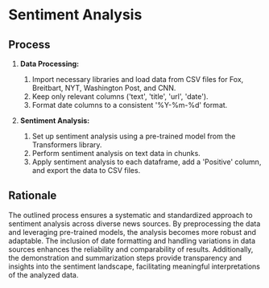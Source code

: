 # Sentiment Analysis 

## Process

1. **Data Processing:**
   1. Import necessary libraries and load data from CSV files for Fox, Breitbart, NYT, Washington Post, and CNN.
   2. Keep only relevant columns ('text', 'title', 'url', 'date').
   3. Format date columns to a consistent '%Y-%m-%d' format.

2. **Sentiment Analysis:**
   1. Set up sentiment analysis using a pre-trained model from the Transformers library.
   2. Perform sentiment analysis on text data in chunks.
   3. Apply sentiment analysis to each dataframe, add a 'Positive' column, and export the data to CSV files.
  
## Rationale

The outlined process ensures a systematic and standardized approach to sentiment analysis across diverse news sources. By preprocessing the data and leveraging pre-trained models, the analysis becomes more robust and adaptable. The inclusion of date formatting and handling variations in data sources enhances the reliability and comparability of results. Additionally, the demonstration and summarization steps provide transparency and insights into the sentiment landscape, facilitating meaningful interpretations of the analyzed data.
